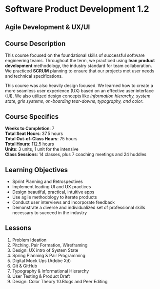 # Software Product Development 1.2
## Agile Development & UX/UI

## Course Description
This course focused on the foundational skills of successful software engineering teams. Throughout the term, we practiced using **lean product development** methodology, the industry standard for team collaboration. We practiced **SCRUM** planning to ensure that our projects met user needs and technical specifications.

This course was also heavily design focused. We learned how to create a more seamless user experience (UX) based on an effective user interface (UI). We also utilized design concepts like *information hierarchy, system state, gris systems, on-boarding tear-downs, typography, and color*.

## Course Specifics
**Weeks to Completion**: 7 <br>
**Total Seat Hours**: 37.5 hours <br>
**Total Out-of-Class Hours**: 75 hours <br>
**Total Hours**: 112.5 hours <br>
**Units**: 3 units, 1 unit for the intensive <br>
**Class Sessions**: 14 classes, plus 7 coaching meetings and 24 huddles <br>

## Learning Objectives
- Sprint Planning and Retrospectives
- Implement leading UI and UX practices
- Design beautiful, practical, intuitive apps
- Use agile methodology to iterate products
- Conduct user interviews and incorporate feedback
- Demonstrate a diverse and individualized set of professional skills necessary to succeed in the industry

## Lessons
1. Problem Ideation
2. Pitching, Pair Formation, Wireframing
3. Design: UX intro of System State
4. Spring Planning & Pair Programming
5. Digital Mock Ups (Adobe Xd)
6. Git & GitHub
7. Typography & Informational Hierarchy
8. User Testing & Product Draft
9. Design: Color Theory
10.Blogs and Peer Editing
